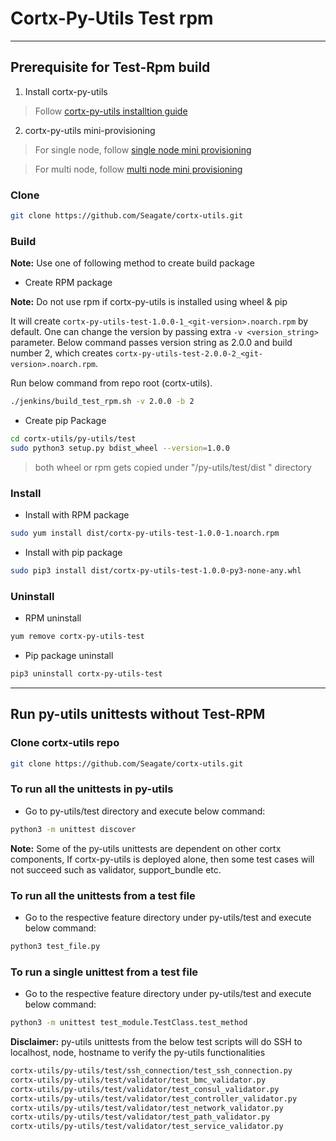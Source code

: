 <!--                                                                            
CORTX-Py-Utils: CORTX Python common library.                                    
Copyright (c) 2021 Seagate Technology LLC and/or its Affiliates                 
This program is free software: you can redistribute it and/or modify            
it under the terms of the GNU Affero General Public License as published        
by the Free Software Foundation, either version 3 of the License, or            
(at your option) any later version.                                             
This program is distributed in the hope that it will be useful,                 
but WITHOUT ANY WARRANTY; without even the implied warranty of                  
MERCHANTABILITY or FITNESS FOR A PARTICULAR PURPOSE. See the                    
GNU Affero General Public License for more details.                             
You should have received a copy of the GNU Affero General Public License        
along with this program. If not, see <https://www.gnu.org/licenses/>.           
For any questions about this software or licensing,                             
please email opensource@seagate.com or cortx-questions@seagate.com.             
-->

# Cortx-Py-Utils Test rpm

---

## Prerequisite for Test-Rpm build

1. Install cortx-py-utils

> Follow [cortx-py-utils installtion guide](https://github.com/Seagate/cortx-utils/blob/main/py-utils/README.md "cortx-py-utils installation")

2.  cortx-py-utils mini-provisioning

> For single node, follow [single node mini provisioning](https://github.com/Seagate/cortx-utils/wiki/%22cortx-py-utils%22-single-node-manual-provisioning "single node mini provisioning")

> For multi node, follow [multi node mini provisioning](https://github.com/Seagate/cortx-utils/wiki/cortx-py-utils-multi-node-manual-provisioning "multi node mini provisioning")

### Clone

```bash
git clone https://github.com/Seagate/cortx-utils.git
```

### Build

**Note:** Use one of following method to create build package

- Create RPM package

**Note:** Do not use rpm if cortx-py-utils is installed using wheel & pip

It will create `cortx-py-utils-test-1.0.0-1_<git-version>.noarch.rpm` by default. One can change the version by passing extra `-v <version_string>` parameter.
Below command passes version string as 2.0.0 and build number 2, which creates `cortx-py-utils-test-2.0.0-2_<git-version>.noarch.rpm`.

Run below command from repo root (cortx-utils).
```bash
./jenkins/build_test_rpm.sh -v 2.0.0 -b 2
```

- Create pip Package

```bash
cd cortx-utils/py-utils/test
sudo python3 setup.py bdist_wheel --version=1.0.0
```

> both wheel or rpm gets copied under "/py-utils/test/dist " directory

### Install

- Install with RPM package

```sh
sudo yum install dist/cortx-py-utils-test-1.0.0-1.noarch.rpm
```

- Install with pip package

```bash
sudo pip3 install dist/cortx-py-utils-test-1.0.0-py3-none-any.whl
```

### Uninstall

- RPM uninstall

```bash
yum remove cortx-py-utils-test
```

- Pip package uninstall

```bash
pip3 uninstall cortx-py-utils-test
```

---

## Run py-utils unittests without Test-RPM

### Clone cortx-utils repo

```bash
git clone https://github.com/Seagate/cortx-utils.git
```

### To run all the unittests in py-utils

-   Go to py-utils/test directory and execute below command:

```bash
python3 -m unittest discover
```

**Note:** Some of the py-utils unittests are dependent on other cortx components, If cortx-py-utils is deployed alone, then some test cases will not succeed such as validator, support_bundle etc.

### To run all the unittests from a test file

-   Go to the respective feature directory under py-utils/test and execute below command:

```bash
python3 test_file.py
```

### To run a single unittest from a test file

-   Go to the respective feature directory under py-utils/test and execute below command:

```bash
python3 -m unittest test_module.TestClass.test_method
```

**Disclaimer:** py-utils unittests from the below test scripts will do SSH to localhost, node, hostname to verify the py-utils functionalities

```bash
cortx-utils/py-utils/test/ssh_connection/test_ssh_connection.py
cortx-utils/py-utils/test/validator/test_bmc_validator.py
cortx-utils/py-utils/test/validator/test_consul_validator.py
cortx-utils/py-utils/test/validator/test_controller_validator.py
cortx-utils/py-utils/test/validator/test_network_validator.py
cortx-utils/py-utils/test/validator/test_path_validator.py
cortx-utils/py-utils/test/validator/test_service_validator.py
```
